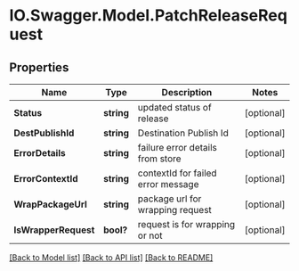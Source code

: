# IO.Swagger.Model.PatchReleaseRequest
## Properties

Name | Type | Description | Notes
------------ | ------------- | ------------- | -------------
**Status** | **string** | updated status of release | [optional] 
**DestPublishId** | **string** | Destination Publish Id | [optional] 
**ErrorDetails** | **string** | failure error details from store | [optional] 
**ErrorContextId** | **string** | contextId for failed error message | [optional] 
**WrapPackageUrl** | **string** | package url for wrapping request | [optional] 
**IsWrapperRequest** | **bool?** | request is for wrapping or not | [optional] 

[[Back to Model list]](../README.md#documentation-for-models) [[Back to API list]](../README.md#documentation-for-api-endpoints) [[Back to README]](../README.md)

